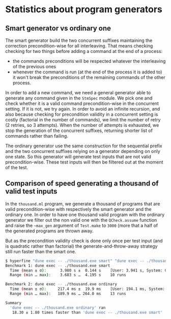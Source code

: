 # Statistics about program generators

## Smart generator vs ordinary one

The smart generator build the two concurrent suffixes maintaining the correction
precondition-wise for all interleaving. That means checking checking for two things
before adding a command at the end of a process:

- the commands preconditions will be respected whatever the interleaving of the previous ones
- whenever the command is run (at the end of the process it is added to) it won't break the preconditions of the remaining commands of the other process.

In order to add a new command, we need a general generator able to generate any command given in the `StmSpec`
module. We pick one and check whether it is a valid command precondition-wise in the concurrent setting.
If it is not, we try again. In order to avoid an infinite recursion, and also because checking
for precondition validity in a concurrent setting is costly (factorial in the number of commands), we limit
the number of retry (2 retries, so 3 attempts). When the number of attempts is exhausted, we stop
the generation of the concurrent suffixes, returning shorter list of commands rather than failing.

The ordinary generator use the same construction for the sequential prefix
and the two concurrent suffixes relying on a generator depending on only one state.
So this generator will generate test inputs that are not valid precondition-wise.
These test inputs will then be filtered out at the moment of the test.

## Comparison of speed generating a thousand of valid test inputs

In the `thousand.ml` program, we generate a thousand of programs that are valid precondition-wise
with respectively the smart generator and the ordinary one. In order to have one thousand valid
program with the ordinary generator we filter out the non valid one with the `QCheck.assume` function
and raise the `~max_gen` argument of `Test.make` to `3000` (more that a half of the generated programs
are thrown away.

But as the precondition validity check is done only once per test input (and is quadratic rather than factorial)
the generate-and-throw-away strategy still run faster than the smart one.

```bash
$ hyperfine "dune exec -- ./thousand.exe smart" "dune exec -- ./thousand.exe ordinary"
Benchmark 1: dune exec -- ./thousand.exe smart
  Time (mean ± σ):      3.980 s ±  0.144 s    [User: 3.941 s, System: 0.020 s]
  Range (min … max):    3.683 s …  4.195 s    10 runs

Benchmark 2: dune exec -- ./thousand.exe ordinary
  Time (mean ± σ):     217.4 ms ±  19.9 ms    [User: 194.1 ms, System: 14.9 ms]
  Range (min … max):   189.9 ms … 264.0 ms    13 runs

Summary
  'dune exec -- ./thousand.exe ordinary' ran
   18.30 ± 1.80 times faster than 'dune exec -- ./thousand.exe smart'
```
